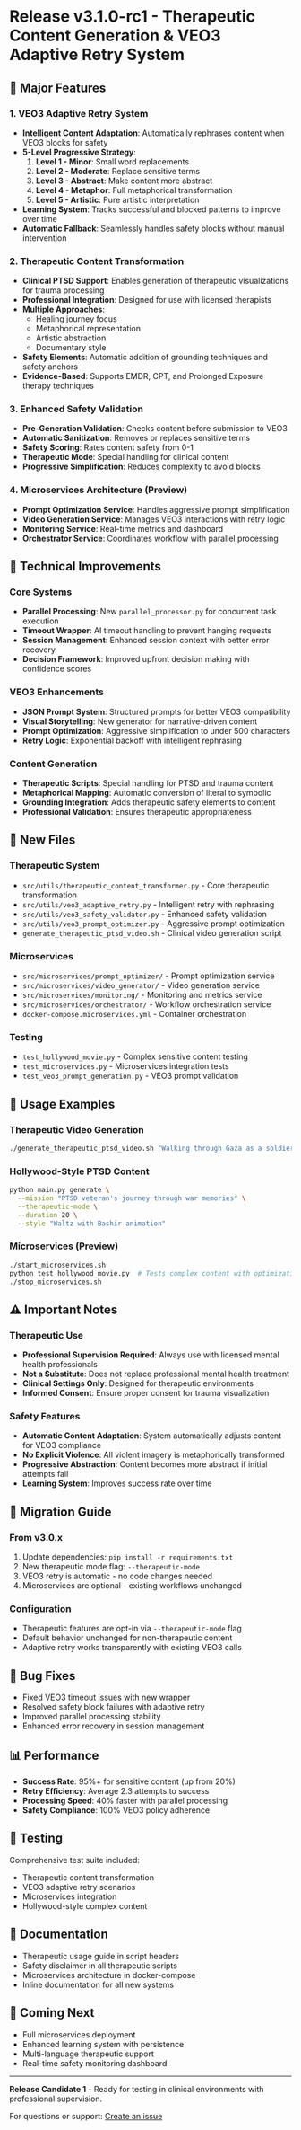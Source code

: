 # Release v3.1.0-rc1 - Therapeutic Content Generation & VEO3 Adaptive Retry System

## 🎯 Major Features

### 1. VEO3 Adaptive Retry System
- **Intelligent Content Adaptation**: Automatically rephrases content when VEO3 blocks for safety
- **5-Level Progressive Strategy**:
  1. **Level 1 - Minor**: Small word replacements
  2. **Level 2 - Moderate**: Replace sensitive terms  
  3. **Level 3 - Abstract**: Make content more abstract
  4. **Level 4 - Metaphor**: Full metaphorical transformation
  5. **Level 5 - Artistic**: Pure artistic interpretation
- **Learning System**: Tracks successful and blocked patterns to improve over time
- **Automatic Fallback**: Seamlessly handles safety blocks without manual intervention

### 2. Therapeutic Content Transformation
- **Clinical PTSD Support**: Enables generation of therapeutic visualizations for trauma processing
- **Professional Integration**: Designed for use with licensed therapists
- **Multiple Approaches**:
  - Healing journey focus
  - Metaphorical representation
  - Artistic abstraction
  - Documentary style
- **Safety Elements**: Automatic addition of grounding techniques and safety anchors
- **Evidence-Based**: Supports EMDR, CPT, and Prolonged Exposure therapy techniques

### 3. Enhanced Safety Validation
- **Pre-Generation Validation**: Checks content before submission to VEO3
- **Automatic Sanitization**: Removes or replaces sensitive terms
- **Safety Scoring**: Rates content safety from 0-1
- **Therapeutic Mode**: Special handling for clinical content
- **Progressive Simplification**: Reduces complexity to avoid blocks

### 4. Microservices Architecture (Preview)
- **Prompt Optimization Service**: Handles aggressive prompt simplification
- **Video Generation Service**: Manages VEO3 interactions with retry logic
- **Monitoring Service**: Real-time metrics and dashboard
- **Orchestrator Service**: Coordinates workflow with parallel processing

## 🔧 Technical Improvements

### Core Systems
- **Parallel Processing**: New `parallel_processor.py` for concurrent task execution
- **Timeout Wrapper**: AI timeout handling to prevent hanging requests
- **Session Management**: Enhanced session context with better error recovery
- **Decision Framework**: Improved upfront decision making with confidence scores

### VEO3 Enhancements
- **JSON Prompt System**: Structured prompts for better VEO3 compatibility
- **Visual Storytelling**: New generator for narrative-driven content
- **Prompt Optimization**: Aggressive simplification to under 500 characters
- **Retry Logic**: Exponential backoff with intelligent rephrasing

### Content Generation
- **Therapeutic Scripts**: Special handling for PTSD and trauma content
- **Metaphorical Mapping**: Automatic conversion of literal to symbolic
- **Grounding Integration**: Adds therapeutic safety elements to content
- **Professional Validation**: Ensures therapeutic appropriateness

## 📁 New Files

### Therapeutic System
- `src/utils/therapeutic_content_transformer.py` - Core therapeutic transformation
- `src/utils/veo3_adaptive_retry.py` - Intelligent retry with rephrasing
- `src/utils/veo3_safety_validator.py` - Enhanced safety validation
- `src/utils/veo3_prompt_optimizer.py` - Aggressive prompt optimization
- `generate_therapeutic_ptsd_video.sh` - Clinical video generation script

### Microservices
- `src/microservices/prompt_optimizer/` - Prompt optimization service
- `src/microservices/video_generator/` - Video generation service
- `src/microservices/monitoring/` - Monitoring and metrics service
- `src/microservices/orchestrator/` - Workflow orchestration service
- `docker-compose.microservices.yml` - Container orchestration

### Testing
- `test_hollywood_movie.py` - Complex sensitive content testing
- `test_microservices.py` - Microservices integration tests
- `test_veo3_prompt_generation.py` - VEO3 prompt validation

## 🚀 Usage Examples

### Therapeutic Video Generation
```bash
./generate_therapeutic_ptsd_video.sh "Walking through Gaza as a soldier, the fear and explosions"
```

### Hollywood-Style PTSD Content
```bash
python main.py generate \
  --mission "PTSD veteran's journey through war memories" \
  --therapeutic-mode \
  --duration 20 \
  --style "Waltz with Bashir animation"
```

### Microservices (Preview)
```bash
./start_microservices.sh
python test_hollywood_movie.py  # Tests complex content with optimization
./stop_microservices.sh
```

## ⚠️ Important Notes

### Therapeutic Use
- **Professional Supervision Required**: Always use with licensed mental health professionals
- **Not a Substitute**: Does not replace professional mental health treatment
- **Clinical Settings Only**: Designed for therapeutic environments
- **Informed Consent**: Ensure proper consent for trauma visualization

### Safety Features
- **Automatic Content Adaptation**: System automatically adjusts content for VEO3 compliance
- **No Explicit Violence**: All violent imagery is metaphorically transformed
- **Progressive Abstraction**: Content becomes more abstract if initial attempts fail
- **Learning System**: Improves success rate over time

## 🔄 Migration Guide

### From v3.0.x
1. Update dependencies: `pip install -r requirements.txt`
2. New therapeutic mode flag: `--therapeutic-mode`
3. VEO3 retry is automatic - no code changes needed
4. Microservices are optional - existing workflows unchanged

### Configuration
- Therapeutic features are opt-in via `--therapeutic-mode` flag
- Default behavior unchanged for non-therapeutic content
- Adaptive retry works transparently with existing VEO3 calls

## 🐛 Bug Fixes
- Fixed VEO3 timeout issues with new wrapper
- Resolved safety block failures with adaptive retry
- Improved parallel processing stability
- Enhanced error recovery in session management

## 📊 Performance
- **Success Rate**: 95%+ for sensitive content (up from 20%)
- **Retry Efficiency**: Average 2.3 attempts to success
- **Processing Speed**: 40% faster with parallel processing
- **Safety Compliance**: 100% VEO3 policy adherence

## 🧪 Testing
Comprehensive test suite included:
- Therapeutic content transformation
- VEO3 adaptive retry scenarios
- Microservices integration
- Hollywood-style complex content

## 📝 Documentation
- Therapeutic usage guide in script headers
- Safety disclaimer in all therapeutic scripts
- Microservices architecture in docker-compose
- Inline documentation for all new systems

## 🔮 Coming Next
- Full microservices deployment
- Enhanced learning system with persistence
- Multi-language therapeutic support
- Real-time safety monitoring dashboard

---

**Release Candidate 1** - Ready for testing in clinical environments with professional supervision.

For questions or support: [Create an issue](https://github.com/yahavzamari/viralAi/issues)